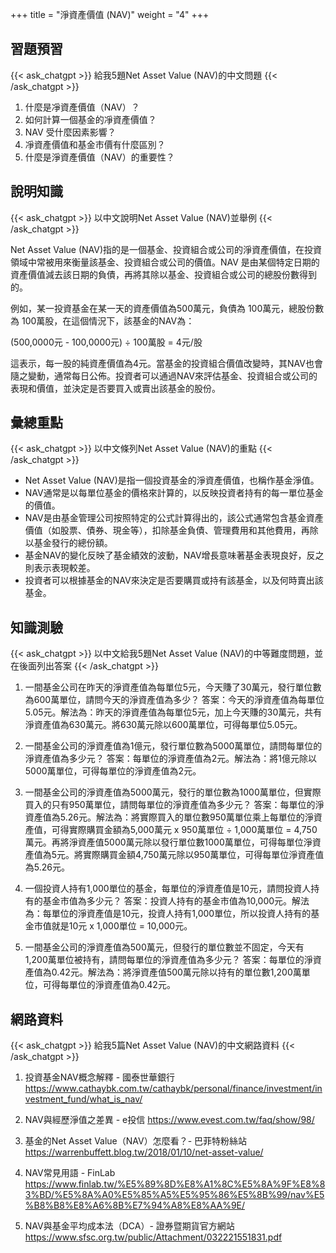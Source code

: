 +++
title = "淨資產價值 (NAV)"
weight = "4"
+++
## 習題預習
{{< ask_chatgpt >}}
給我5題Net Asset Value (NAV)的中文問題
{{< /ask_chatgpt >}}



1. 什麼是凈資產價值（NAV）？
2. 如何計算一個基金的凈資產價值？
3. NAV 受什麼因素影響？
4. 凈資產價值和基金市價有什麼區別？
5. 什麼是淨資產價值（NAV）的重要性？   

## 說明知識
{{< ask_chatgpt >}}
以中文說明Net Asset Value (NAV)並舉例
{{< /ask_chatgpt >}}



Net Asset Value (NAV)指的是一個基金、投資組合或公司的淨資產價值，在投資領域中常被用來衡量該基金、投資組合或公司的價值。NAV 是由某個特定日期的資產價值減去該日期的負債，再將其除以基金、投資組合或公司的總股份數得到的。

例如，某一投資基金在某一天的資產價值為500萬元，負債為 100萬元，總股份數為 100萬股，在這個情況下，該基金的NAV為：

(500,0000元 - 100,0000元) ÷ 100萬股 = 4元/股

這表示，每一股的純資產價值為4元。當基金的投資組合價值改變時，其NAV也會隨之變動，通常每日公佈。投資者可以通過NAV來評估基金、投資組合或公司的表現和價值，並決定是否要買入或賣出該基金的股份。   

## 彙總重點
{{< ask_chatgpt >}}
以中文條列Net Asset Value (NAV)的重點
{{< /ask_chatgpt >}}



- Net Asset Value (NAV)是指一個投資基金的淨資產價值，也稱作基金淨值。
- NAV通常是以每單位基金的價格來計算的，以反映投資者持有的每一單位基金的價值。
- NAV是由基金管理公司按照特定的公式計算得出的，該公式通常包含基金資產價值（如股票、債券、現金等），扣除基金負債、管理費用和其他費用，再除以基金發行的總份額。
- 基金NAV的變化反映了基金績效的波動，NAV增長意味著基金表現良好，反之則表示表現較差。
- 投資者可以根據基金的NAV來決定是否要購買或持有該基金，以及何時賣出該基金。   

## 知識測驗
{{< ask_chatgpt >}}
以中文給我5題Net Asset Value (NAV)的中等難度問題，並在後面列出答案
{{< /ask_chatgpt >}}



1. 一間基金公司在昨天的淨資產值為每單位5元，今天賺了30萬元，發行單位數為600萬單位，請問今天的淨資產值為多少？
答案：今天的淨資產值為每單位5.05元。解法為：昨天的淨資產值為每單位5元，加上今天賺的30萬元，共有淨資產值為630萬元。將630萬元除以600萬單位，可得每單位5.05元。

2. 一間基金公司的淨資產值為1億元，發行單位數為5000萬單位，請問每單位的淨資產值為多少元？
答案：每單位的淨資產值為2元。解法為：將1億元除以5000萬單位，可得每單位的淨資產值為2元。

3. 一間基金公司的淨資產值為5000萬元，發行的單位數為1000萬單位，但實際買入的只有950萬單位，請問每單位的淨資產值為多少元？
答案：每單位的淨資產值為5.26元。解法為：將實際買入的單位數950萬單位乘上每單位的淨資產值，可得實際購買金額為5,000萬元 x 950萬單位 ÷ 1,000萬單位 = 4,750萬元。再將淨資產值5000萬元除以發行單位數1000萬單位，可得每單位淨資產值為5元。將實際購買金額4,750萬元除以950萬單位，可得每單位淨資產值為5.26元。

4. 一個投資人持有1,000單位的基金，每單位的淨資產值是10元，請問投資人持有的基金市值為多少元？
答案：投資人持有的基金市值為10,000元。解法為：每單位的淨資產值是10元，投資人持有1,000單位，所以投資人持有的基金市值就是10元 x 1,000單位 = 10,000元。

5. 一間基金公司的淨資產值為500萬元，但發行的單位數並不固定，今天有1,200萬單位被持有，請問每單位的淨資產值為多少元？
答案：每單位的淨資產值為0.42元。解法為：將淨資產值500萬元除以持有的單位數1,200萬單位，可得每單位的淨資產值為0.42元。   

## 網路資料
{{< ask_chatgpt >}}
給我5篇Net Asset Value (NAV)的中文網路資料
{{< /ask_chatgpt >}}



1. 投資基金NAV概念解釋 - 國泰世華銀行 
https://www.cathaybk.com.tw/cathaybk/personal/finance/investment/investment_fund/what_is_nav/

2. NAV與經歷淨值之差異 - e投信 
https://www.evest.com.tw/faq/show/98/

3. 基金的Net Asset Value（NAV）怎麼看？- 巴菲特粉絲站 
https://warrenbuffett.blog.tw/2018/01/10/net-asset-value/

4. NAV常見用語 - FinLab 
https://www.finlab.tw/%E5%89%8D%E8%A1%8C%E5%8A%9F%E8%83%BD/%E5%8A%A0%E5%85%A5%E5%95%86%E5%8B%99/nav%E5%B8%B8%E8%A6%8B%E7%94%A8%E8%AA%9E/

5. NAV與基金平均成本法（DCA）- 證券暨期貨官方網站 
https://www.sfsc.org.tw/public/Attachment/032221551831.pdf   

